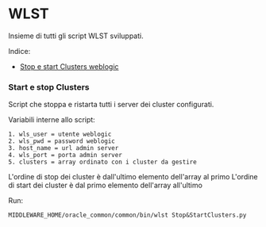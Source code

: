 # WLST
Insieme di tutti gli script WLST sviluppati. 

Indice:
*  [Stop e start Clusters weblogic](#start-e-stop-clusters)





### Start e stop Clusters
Script che stoppa e ristarta tutti i server dei cluster configurati.

Variabili interne allo script:
```
1. wls_user = utente weblogic
2. wls_pwd = password weblogic
3. host_name = url admin server
4. wls_port = porta admin server
5. clusters = array ordinato con i cluster da gestire
```

L'ordine di stop dei cluster è dall'ultimo elemento dell'array al primo
L'ordine di start dei cluster è dal primo elemento dell'array all'ultimo

Run: 
```
MIDDLEWARE_HOME/oracle_common/common/bin/wlst Stop&StartClusters.py
```
